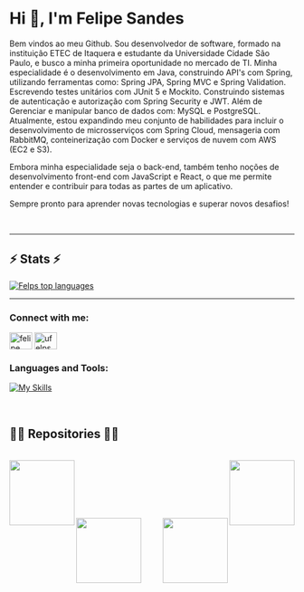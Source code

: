 <h1>Hi 👋, I'm Felipe Sandes</h1>
Bem vindos ao meu Github. Sou desenvolvedor de software, formado na instituição ETEC de Itaquera e estudante da Universidade Cidade São Paulo, e busco a minha primeira oportunidade no mercado de TI.
Minha especialidade é o desenvolvimento em Java, construindo API's com Spring, utilizando ferramentas como: Spring JPA, Spring MVC e Spring Validation. Escrevendo testes unitários com JUnit 5 e Mockito. Construindo sistemas de autenticação e autorização com Spring Security e JWT. Além de Gerenciar e manipular banco de dados com: MySQL e PostgreSQL. 
Atualmente, estou expandindo meu conjunto de habilidades para incluir o desenvolvimento de microsserviços com Spring Cloud, mensageria com RabbitMQ, conteinerização com Docker e serviços de nuvem com AWS (EC2 e S3).

Embora minha especialidade seja o back-end, também tenho noções de desenvolvimento front-end com JavaScript e React, o que me permite entender e contribuir para todas as partes de um aplicativo.

Sempre pronto para aprender novas tecnologias e superar novos desafios!

&nbsp;
<hr>
<h2>⚡ Stats ⚡</h2>

[![Felps top languages](https://github-readme-stats.vercel.app/api/top-langs/?username=uFelps&theme=blue-white)](https://github.com/anuraghazra/github-readme-stats)
 

<hr>


<h3 align="left">Connect with me:</h3>
<p align="left">
<a href="https://www.linkedin.com/in/felipe-sandes-6baa19213/" target="blank"><img align="center" src="https://raw.githubusercontent.com/rahuldkjain/github-profile-readme-generator/master/src/images/icons/Social/linked-in-alt.svg" alt="felipe sandes" height="30" width="40" /></a>
<a href="https://instagram.com/ufelps_" target="blank"><img align="center" src="https://raw.githubusercontent.com/rahuldkjain/github-profile-readme-generator/master/src/images/icons/Social/instagram.svg" alt="ufelps_" height="30" width="40" /></a>
</p>

<h3 align="left">Languages and Tools:</h3>

[![My Skills](https://skillicons.dev/icons?i=java,spring,aws,docker,react,mysql,postgres&theme=light)](https://skillicons.dev)



&nbsp;
<h2>👨‍💻 Repositories 👨‍💻</h2>
<br>
<div width="100%" align="center">
  <a align="left" href="https://github.com/uFelps/Ticketmaster" title="Ticketmaster"><img align="left" height="115" src="https://github-readme-stats.vercel.app/api/pin/?username=ufelps&repo=Ticketmaster&theme=react&border_color=61dafb&border_radius=10"></a>
  <a align="right" href="https://github.com/uFelps/Spotify-Awards" title="Spotify Awards"><img align="right" height="115" src="https://github-readme-stats.vercel.app/api/pin/?username=ufelps&repo=Spotify-Awards&theme=react&border_color=61dafb&border_radius=10"></a>
</div>
<br/><br/><br/><br/><br/><br/>
<div width="100%" align="center">
  <a align="left" href="https://github.com/uFelps/Spring-Security-Auth-JWT" title="JWT"><img align="left" height="115" src="https://github-readme-stats.vercel.app/api/pin/?username=ufelps&repo=Spring-Security-Auth-JWT&theme=react&border_color=61dafb&border_radius=10"></a>
  <a width="100%" align="right" href="https://github.com/uFelps/Skilloo-API" title="SkillooAPI"><img align="right" height="115" src="https://github-readme-stats.vercel.app/api/pin/?username=ufelps&repo=Skilloo-API&theme=react&border_color=61dafb&border_radius=10"></a>
</div>
